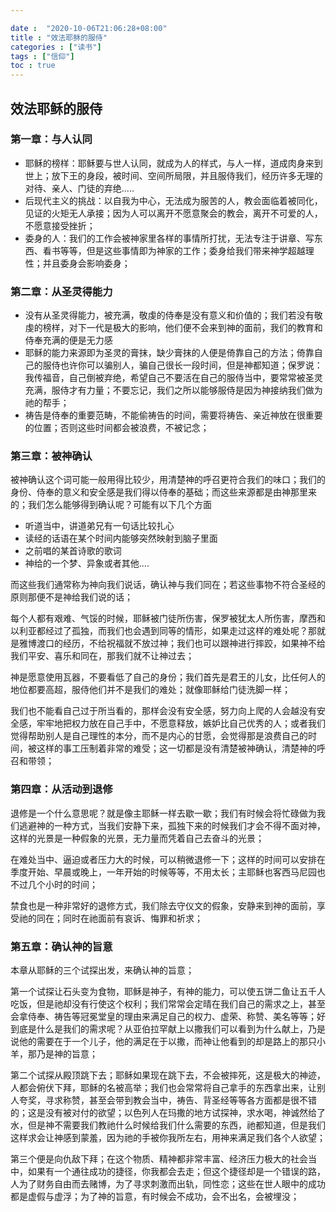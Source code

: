 ```yaml
---

date :  "2020-10-06T21:06:28+08:00" 
title : "效法耶稣的服侍" 
categories : ["读书"] 
tags : ["信仰"] 
toc : true
---
```


## 效法耶稣的服侍

### 第一章：与人认同

- 耶稣的榜样：耶稣要与世人认同，就成为人的样式，与人一样，道成肉身来到世上；放下王的身段，被时间、空间所局限，并且服侍我们，经历许多无理的对待、亲人、门徒的弃绝.....
- 后现代主义的挑战：以自我为中心，无法成为服苦的人，教会面临着被同化，见证的火矩无人承接；因为人可以离开不愿意聚会的教会，离开不可爱的人，不愿意接受挫折；
- 委身的人：我们的工作会被神家里各样的事情所打扰，无法专注于讲章、写东西、看书等等，但是这些事情即为神家的工作；委身给我们带来神学超越理性；并且委身会影响委身；

### 第二章：从圣灵得能力

- 没有从圣灵得能力，被充满，敬虔的侍奉是没有意义和价值的；我们若没有敬虔的榜样，对下一代是极大的影响，他们便不会来到神的面前，我们的教育和侍奉充满的便是无力感
- 耶稣的能力来源即为圣灵的膏抹，缺少膏抹的人便是倚靠自己的方法；倚靠自己的服侍也许你可以骗别人，骗自己很长一段时间，但是神都知道；保罗说：我传福音，自己倒被弃绝，希望自己不要活在自己的服侍当中，要常常被圣灵充满，服侍才有力量；不要忘记，我们之所以能够服侍是因为神接纳我们做为祂的帮手；
- 祷告是侍奉的重要范畴，不能偷祷告的时间，需要将祷告、亲近神放在很重要的位置；否则这些时间都会被浪费，不被记念；

### 第三章：被神确认

​	被神确认这个词可能一般用得比较少，用清楚神的呼召更符合我们的味口；我们的身份、侍奉的意义和安全感是我们得以侍奉的基础；而这些来源都是由神那里来的；我们怎么能够得到确认呢？可能有以下几个方面

- 听道当中，讲道弟兄有一句话比较扎心
- 读经的话语在某个时间内能够突然映射到脑子里面
- 之前唱的某首诗歌的歌词
- 神给的一个梦、异象或者其他....

而这些我们通常称为神向我们说话，确认神与我们同在；若这些事物不符合圣经的原则那便不是神给我们说的话；

​	每个人都有艰难、气馁的时候，耶稣被门徒所伤害，保罗被犹太人所伤害，摩西和以利亚都经过了孤独，而我们也会遇到同等的情形，如果走过这样的难处呢？那就是雅博渡口的经历，不给祝福就不放过神；我们也可以跟神进行摔跤，如果神不给我们平安、喜乐和同在，那我们就不让神过去；

​	神是愿意使用瓦器，不要看低了自己的身份；我们首先是君王的儿女，比任何人的地位都要高超，服侍他们并不是我们的难处；就像耶稣给门徒洗脚一样；

​	我们也不能看自己过于所当看的，那样会没有安全感，努力向上爬的人会越没有安全感，牢牢地把权力放在自己手中，不愿意释放，嫉妒比自己优秀的人；或者我们觉得帮助别人是自己理性的本分，而不是内心的甘愿，会觉得那是浪费自己的时间，被这样的事工压制着非常的难受；这一切都是没有清楚被神确认，清楚神的呼召和带领；

### 第四章：从活动到退修

退修是一个什么意思呢？就是像主耶稣一样去歇一歇；我们有时候会将忙碌做为我们逃避神的一种方式，当我们安静下来，孤独下来的时候我们才会不得不面对神，这样的光景是一种假象的光景，无力量而凭着自己去奋斗的光景；

在难处当中、逼迫或者压力大的时候，可以稍微退修一下；这样的时间可以安排在季度开始、早晨或晚上，一年开始的时候等等，不用太长；主耶稣也客西马尼园也不过几个小时的时间；

禁食也是一种非常好的退修方式，我们除去守仪文的假象，安静来到神的面前，享受祂的同在；同时在祂面前有哀诉、悔罪和祈求；

### 第五章：确认神的旨意

本章从耶稣的三个试探出发，来确认神的旨意；

第一个试探让石头变为食物，耶稣是神子，有神的能力，可以使五饼二鱼让五千人吃饭，但是祂却没有行使这个权利；我们常常会定晴在我们自己的需求之上，甚至会拿侍奉、祷告等冠冕堂皇的理由来满足自己的权力、虚荣、称赞、美名等等；好到底是什么是我们的需求呢？从亚伯拉罕献上以撒我们可以看到为什么献上，乃是说他的需要在于一个儿子，他的满足在于以撒，而神让他看到的却是路上的那只小羊，那乃是神的旨意；

第二个试探从殿顶跳下去；耶稣如果现在跳下去，不会被摔死，这是极大的神迹，人都会俯伏下拜，耶稣的名被高举；我们也会常常将自己拿手的东西拿出来，让别人夸奖，寻求称赞，甚至会带到教会当中，祷告、背圣经等等各方面都是很不错的；这是没有被对付的欲望；以色列人在玛撒的地方试探神，求水喝，神诚然给了水，但是神不需要我们教祂什么时候给我们什么需要的东西，祂都知道，但是我们这样求会让神感到蒙羞，因为祂的手被你我所左右，用神来满足我们各个人欲望；

第三个便是向仇敌下拜；在这个物质、精神都非常丰富、经济压力极大的社会当中，如果有一个通往成功的捷径，你我都会去走；但这个捷径却是一个错误的路，人为了财务自由而去赌博，为了寻求刺激而出轨，同性恋；这些在世人眼中的成功都是虚假与虚浮；为了神的旨意，有时候会不成功，会不出名，会被埋没；
